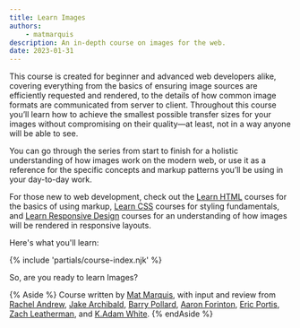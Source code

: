 ```yaml
---
title: Learn Images
authors:
    - matmarquis
description: An in-depth course on images for the web.
date: 2023-01-31
---
```


This course is created for beginner and advanced web developers alike, covering everything from the basics of ensuring image sources are efficiently requested and rendered, to the details of how common image formats are communicated from server to client. Throughout this course you’ll learn how to achieve the smallest possible transfer sizes for your images without compromising on their quality—at least, not in a way anyone will be able to see.

You can go through the series from start to finish for a holistic understanding of how images work on the modern web, or use it as a reference for the specific concepts and markup patterns you’ll be using in your day-to-day work.

For those new to web development, check out the [Learn HTML](/learn/html/) courses for the basics of using markup, [Learn CSS](/learn/css/) courses for styling fundamentals, and [Learn Responsive Design](/learn/design/) courses for an understanding of how images will be rendered in responsive layouts.

Here's what you'll learn:

{% include 'partials/course-index.njk' %}

So, are you ready to learn Images?

{% Aside %} Course written by [Mat Marquis](https://hire.wil.to), with input and review from [Rachel Andrew](/authors/rachelandrew/), [Jake Archibald](/authors/jakearchibald/), [Barry Pollard](/authors/tunetheweb/), [Aaron Forinton](https://github.com/aaronforinton), [Eric Portis](https://ericportis.com/), [Zach Leatherman](https://www.zachleat.com/), and [K.Adam White](https://www.kadamwhite.com/). {% endAside %}
